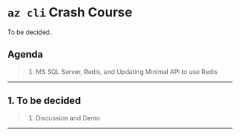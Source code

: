 # `az cli` Crash Course

To be decided.

## Agenda

> 1. MS SQL Server, Redis, and Updating Minimal API to use Redis

---

## 1. To be decided

> 1. Discussion and Demo

---
